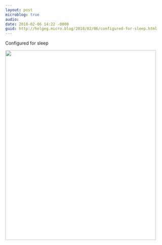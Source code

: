 ```yaml
---
layout: post
microblog: true
audio: 
date: 2018-02-06 14:22 -0000
guid: http://helgeg.micro.blog/2018/02/06/configured-for-sleep.html
---
```

Configured for sleep

<img src="http://microblog.helgegudmundsen.com/uploads/2018/30f588382a.jpg" width="476" height="600" />
